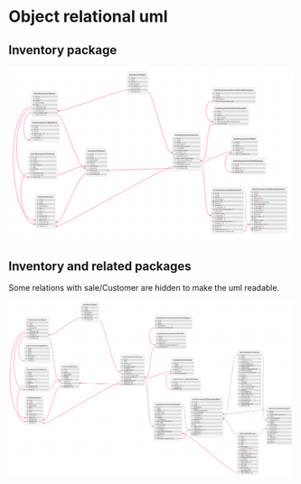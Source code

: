 # Object relational uml

## Inventory package

![Inventory models relations](../../assets/img/uml/inventory/object-relational/package.png)

## Inventory and related packages

Some relations with sale/Customer are hidden to make the uml readable.

![Inventory models relations with other packages models](../../assets/img/uml/inventory/object-relational/all-packages.png)
